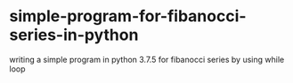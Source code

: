 # simple-program-for-fibanocci-series-in-python
writing a simple program in python 3.7.5 for fibanocci series by using while loop
